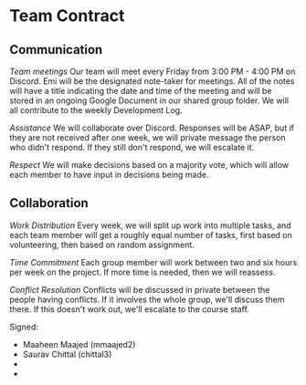 # Team Contract

## Communication
*Team meetings*
Our team will meet every Friday from 3:00 PM - 4:00 PM on Discord. Emi will be the designated note-taker for meetings. All of the notes will have a title indicating the date and time of the meeting and will be stored in an ongoing Google Document in our shared group folder. We will all contribute to the weekly Development Log.

*Assistance*
We will collaborate over Discord. Responses will be ASAP, but if they are not received after one week, we will private message the person who didn't respond. If they still don't respond, we will escalate it.

*Respect*
We will make decisions based on a majority vote, which will allow each member to have input in decisions being made.

## Collaboration
*Work Distribution*
Every week, we will split up work into multiple tasks, and each team member will get a roughly equal number of tasks, first based on volunteering, then based on random assignment.

*Time Commitment*
Each group member will work between two and six hours per week on the project. If more time is needed, then we will reassess.

*Conflict Resolution*
Conflicts will be discussed in private between the people having conflicts. If it involves the whole group, we'll discuss them there. If this doesn't work out, we'll escalate to the course staff.

Signed:
* Maaheen Maajed (mmaajed2)
* Saurav Chittal (chittal3)
* 
* 
